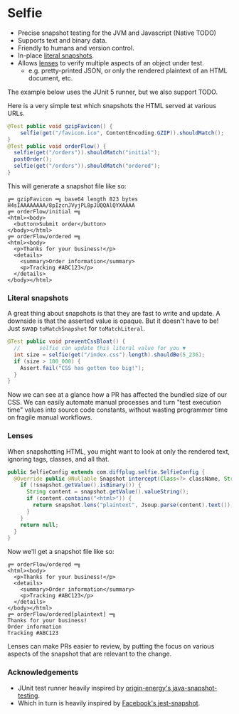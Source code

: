 # Selfie

- Precise snapshot testing for the JVM and Javascript (Native TODO)
- Supports text and binary data.
- Friendly to humans and version control.
- In-place [literal snapshots](#literal-snapshots).
- Allows [lenses](#lenses) to verify multiple aspects of an object under test.
  - e.g. pretty-printed JSON, or only the rendered plaintext of an HTML document, etc.

The example below uses the JUnit 5 runner, but we also support TODO.

Here is a very simple test which snapshots the HTML served at various URLs.

```java
@Test public void gzipFavicon() {
    selfie(get("/favicon.ico", ContentEncoding.GZIP)).shouldMatch();
}
@Test public void orderFlow() {
  selfie(get("/orders")).shouldMatch("initial");
  postOrder();
  selfie(get("/orders")).shouldMatch("ordered");
}
```

This will generate a snapshot file like so:

```
╔═ gzipFavicon ═╗ base64 length 823 bytes
H4sIAAAAAAAA/8pIzcnJVyjPL8pJUQQAlQYXAAAA
╔═ orderFlow/initial ═╗
<html><body>
  <button>Submit order</button>
</body></html>
╔═ orderFlow/ordered ═╗
<html><body>
  <p>Thanks for your business!</p>
  <details>
    <summary>Order information</summary>
    <p>Tracking #ABC123</p>
  </details>
</body></html>
```

### Literal snapshots

A great thing about snapshots is that they are fast to write and update. A downside is that the asserted value is opaque. But it doesn't have to be! Just swap `toMatchSnapshot` for `toMatchLiteral`.

```java
@Test public void preventCssBloat() {
  //      selfie can update this literal value for you ▼
  int size = selfie(get("/index.css").length).shouldBe(5_236);
  if (size > 100_000) {
    Assert.fail("CSS has gotten too big!");
  }
}
```

Now we can see at a glance how a PR has affected the bundled size of our CSS. We can easily automate manual processes and turn "test execution time" values into source code constants, without wasting programmer time on fragile manual workflows.

### Lenses

When snapshotting HTML, you might want to look at only the rendered text, ignoring tags, classes, and all that.

```java
public SelfieConfig extends com.diffplug.selfie.SelfieConfig {
  @Override public @Nullable Snapshot intercept(Class<?> className, String testName, Snapshot snapshot) {
    if (!snapshot.getValue().isBinary()) {
      String content = snapshot.getValue().valueString();
      if (content.contains("<html>")) {
        return snapshot.lens("plaintext", Jsoup.parse(content).text());
      }
    }
    return null;
  }
}
```

Now we'll get a snapshot file like so:

```
╔═ orderFlow/ordered ═╗
<html><body>
  <p>Thanks for your business!</p>
  <details>
    <summary>Order information</summary>
    <p>Tracking #ABC123</p>
  </details>
</body></html>
╔═ orderFlow/ordered[plaintext] ═╗
Thanks for your business!
Order information
Tracking #ABC123
```

Lenses can make PRs easier to review, by putting the focus on various aspects of the snapshot that are relevant to the change.

### Acknowledgements

- JUnit test runner heavily inspired by [origin-energy's java-snapshot-testing](https://github.com/origin-energy/java-snapshot-testing).
- Which in turn is heavily inspired by [Facebook's jest-snapshot](https://jestjs.io/docs/snapshot-testing).
